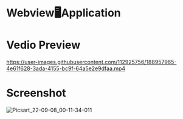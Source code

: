 # Webview🖥️Application
# Vedio Preview
https://user-images.githubusercontent.com/112925756/188957965-4e61f628-3ada-4155-bc9f-64a5e2e9dfaa.mp4

# Screenshot
![Picsart_22-09-08_00-11-34-011](https://user-images.githubusercontent.com/112925756/188957267-7e572d70-620f-40a3-8cf1-20a9f53dcf0b.jpg)

